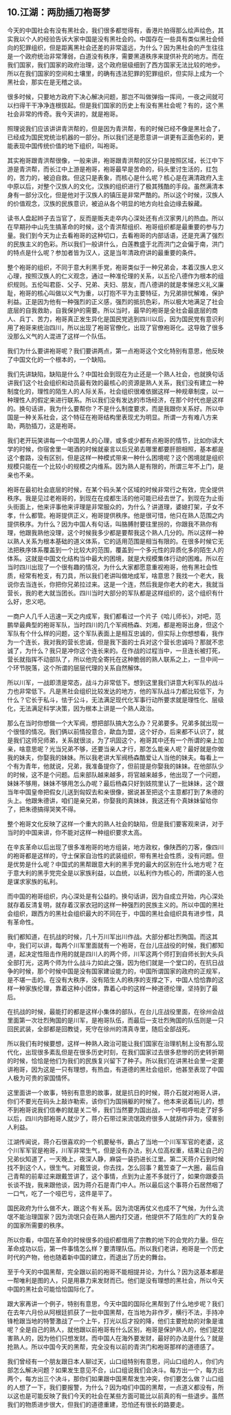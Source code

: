## 10.江湖：两肋插刀袍哥梦
今天的中国社会有没有黑社会，我们很多都觉得有，香港片拍得那么绘声绘色，其实我以个人的经验告诉大家中国是没有黑社会的。中国存在一些具有类似黑社会倾向的犯罪组织，但是距离黑社会还差的非常遥远，为什么？因为黑社会的产生往往是一个政府统治非常薄弱，白道没有秩序，需要黑道秩序来提供补充的地方。而在我们国家，我们国家的政府治理，这个政府层级细到了西方国家无法比较的地步。所以在我们国家的空间和土壤里，的确有违法犯罪的犯罪组织，但实际上成为一个黑社会，那实在是无稽之谈。


很多时候，只要地方政府下决心解决问题，那岂不叫做弹指一挥间，一夜之间就可以扫得干干净净连根拔起。但是我们国家的历史上有没有黑社会呢？有的，这个黑社会非常的传奇。我今天讲的，就是袍哥。


照理说我们应该讲讲青洪帮的，但是因为青洪帮，有的时候已经不像是黑社会了，已经成为国民党统治机器的一部分。所以我们还是愿意讲一讲更有正面色彩的，更能表现中国传统价值的地下组织，叫袍哥。


其实袍哥跟青洪帮很像，一般来讲，袍哥跟青洪帮的区分只是按照区域，长江中下游是青洪帮，而长江中上游是袍哥，袍哥最早是苦命的，码头里讨生活的，扛包的，苦力的，被迫自救。但这只是表象，而核心是什么呢？核心是在满清政府入主中原以后，对整个汉族人的文化，汉族的组织进行了极其残酷的手段。虽然满清本身有一部分汉化，但是他对于汉族人的镇压是非常严酷的。所以这个时候，汉族人的价值观念，汉族的民族意识，被迫从各个明显的地方向社会边缘去躲藏。


读书人盘起辫子去当官了，反而是贩夫走卒内心深处还有点汉家男儿的热血。所以在早期孙中山先生搞革命的时候，这个青洪帮组织、袍哥组织都是最重要的参与力量。我们到今天为止去看袍哥的这种切口，去看袍哥的内部话语，还是充满了强烈的民族主义的色彩。所以我们一般讲什么，白莲教盛于北而洪门之会偏于南，洪门的特点是什么呢？参加者皆为汉人，这是当年清政府讲的最重要的条件。


整个袍哥的组织，不同于意大利黑手党，袍哥类似于一种兄弟会，本着汉族人忠义心理，按照汉族人的仁义观念，通过一种准伦理的关系，以五伦八德作为根本的组织规则。五伦叫君臣、父子、兄弟、夫妇、朋友，而八德讲的就是孝悌忠义礼义廉耻，袍哥的核心叫做以义气为重，以打抱不平为主要特征，为兄弟排忧解难，保护利益。正是因为他有一种强烈的正义感，强烈的抵抗色彩，所以极大地满足了社会底层的自我救助，自我保护的需要。所以当时，最早的袍哥是全社会最底层的商人、兵丁、苦力，袍哥真正发生异化是国民党逃到四川以后，因为国民党有意识利用了袍哥来统治四川，所以出现了袍哥官僚化，出现了官僚袍哥化。这导致了很多没那么义气的人混进了这样一个队伍。


我们为什么要讲袍哥呢？我们要讲两点，第一点袍哥这个文化特别有意思，他反映了中国文化的一个根本的，一个缺陷。


我们先讲缺陷，缺陷是什么？中国社会到现在为止还是一个熟人社会，也就换句话讲我们这个社会组织和动员最有效的最核心的资源是熟人关系，我们没有建立一种制度化的，理性的陌生人的人际关系，社会组织很难依据这样一种规章制度，以一种理性人的假定来进行联系。所以我们没有发达的市场经济，在那个时代也是这样的。换句话讲，我为什么要帮你？不是什么制度要求，而是我跟你关系好。所以中国是一种关系社会，这个特征在袍哥结构里表现尤为明显。所谓一方有难八方来助，两肋插刀，这是袍哥。


我们老开玩笑讲每一个中国男人的心理，或多或少都有点袍哥的情节，比如你读大学的时候，你宿舍里一喝酒的时候就豪言以后兄弟去哪里都要肝胆相照，基本都是这个套路，没有区别，但是这样一种模式带来一种什么困境呢？这个困境就是组织规模只能在一个比较小的规模之内维系。因为熟人是有限的，所谓三年不上门，是亲也不亲。


袍哥在最初社会底层的时候，在某个码头某个区域的时候非常行之有效，完全提供秩序。我是见过老袍哥的，到现在在成都生活的他可能已经去世了。到现在为止街头街面上，他来评事他来评理是非常服众的，为什么？讲道理，婆媳打架，子女不孝，什么都管。袍哥提供正义，袍哥提供秩序。他是很可惜，他只在熟人范围之内提供秩序。为什么？因为中国人有句话，叫胳膊肘要往里拐的，你跟我不熟你有理，他跟我熟他没理，这个时候我多少都是要帮我这个熟人几分的。所以这样一种以熟人关系为根本基础的道义体系，它的适用范围是相当有限的。在很多时候它无法把秩序体系覆盖到一个比较大的范围，覆盖到一个多元性的异质化多的陌生人的体系。这就是中国文化结构当中最大的困境，就是大规模集体行动的困难。所以在当时四川出现了一个很有趣的情况，为什么大家都愿意重视袍哥，他有黑社会性质，经常有枪支，有刀具，所以我们老讲叫做地成军，啥意思？我找一个老大，我说你去当连长，你把你兄弟拉过来。这是一个连，然后我是你老大的老大，我就当营长，我的老大就当团长。四川当时大部分的军队都是这样组织的，这个组织有什么好，忠义吧。


一商户人几千人迅速一天之内成军，我们都看过一个片子《哈儿师长》，对吧，范鹏举最典型的袍哥军队，当时四川的几个军阀杨森、刘湘，都是袍哥出身，但这个军队有个什么样的问题，这个军队表面上是相互忠诚的，但实际上你想想看，我作为一个连长，我对我的营长忠诚，但是我下面的士兵对这个营长忠诚吗？那就不忠诚了，为什么？我只是冲你这个连长来的。在作战的过程当中，一旦连长被打死，营长就指挥不动部队了，所以他完全寄托在这种脆弱的熟人联系之上，一旦中间一个环节脱落，这个所谓的层层代理的关系自然解体。


所以川军，一战即溃是常态，战斗力非常低下。想到这里我们讲意大利军队的战斗力也非常低下。凡是黑社会组织比较发达的地方，他的军队战斗力都比较低下，为什么？它长于私斗，怯于公斗，无法满足现代化军事行动所要求就是理性化、层级化，无法满足科学决策，因为根本上讲是一个熟人政治。


那么在当时你想做一个大军阀，想把部队搞大怎么办？兄弟要多。兄弟多就出现一个很怪的情况。我们俩以前情投意合，歃血为盟，这个好办，后来都不认识了，就是我们这师兄师弟，关系就很淡，为了巩固这个，袍哥其中还有一个所谓的亲上加亲，啥意思呢？光当兄弟不够，还要当亲人才行，那怎么能亲人呢？最好就是你做我的妹夫，你娶我的妹妹。所以我老讲大军阀杨森酷爱让人当他的妹夫。每看上一个有为青年，他就说，兄弟，我准备提你了，但前提是你娶我的妹妹。在他部队少的时候，这不是个问题。后来部队越来越多，将官越来越多，他出现了一个问题，妹妹不够用，妹妹不够用怎么办呢？最后杨森只好到妓院里认了一批妹妹，这个跟当年中国皇帝把假女儿送到匈奴去和亲很像，据说甚至把这个主意都打到了朱德的头上。他跟朱德讲，咱们是亲兄弟，你娶我的真妹妹，我这还有个真妹妹留给你了，把朱德搞得哭笑不得。


整个袍哥文化反映了这样一个重大的熟人社会的缺陷，但是我们要客观来讲，对于当时的中国来讲，你不能对这样一种组织要求太高。


在辛亥革命以后出现了很多准袍哥的地方组装，地方政权，像陕西的刀客，像四川的袍哥都是这样的，守土保家自治性的武装组织，带有黑社会性质，没有问题。但是优势是什么呢？中国式的黑帮跟意大利的黑手党的最大的区别在什么地方呢？在于意大利的黑手党完全是以家族利益，以血统，以私利作为核心的，所谓的圣人也是谋求家族的私利。


而中国的袍哥组织，内心深处是有公益的。换句话讲，因为自成立开始，内心深处就存着反清复明，就存着汉家衣冠的这样一种强烈的民族主义的。所以中国的黑社会组织，跟西方的黑社会组织最大的不同在于，中国的黑社会组织具有进步性，具有革命性。


我们都知道，在抗战的时候，几十万川军出川作战。大部分都壮烈殉国。而这其中，我们可以讲，每两个川军里面就有一个袍哥，在台儿庄战役的时候，我们都知道，起决定性阻击作用的就是四川人的两个师，川军这两个师打到自师长到大头兵全部打光，这两个师为什么战斗力如此之强，因为他们就是一个堂口的，在抗日战争的时候，那个时候中国是没有国家建设能力的，中国所谓国家的政府的正规军，是不堪一击的。在没有大秩序，没有陌生人的秩序的支撑之下，中国人恰恰靠的这样一种家族伦理，靠着这种小团体，靠着心中的这样一种道德伦理，坚持到了最后。


在抗战的时候，最能打的都是这样小集体的部队，在台儿庄战役里面，在徐州会战里面第一次壮烈殉国的是川军，是袍哥队伍，而最后一支壮烈殉国的队伍则是一只回民武装，全部都是回教徒，死守在徐州的清真寺里，随后全部战死。


所以我们有时候要想，这样一种熟人政治可能让我们国家在治理机制上没有那么现代化，出现很多紊乱但是在很多历史时刻，在我们国家过去很多悲惨的历史转折期的时候，恰恰是他们为我们的民族复兴留下了种子。所以我们在讲黑社会里一定要讲袍哥，因为这是一只有理想，有热血，有道德的黑社会组织，他甚至表现了中国人极为可贵的家国情怀。


这里面讲一个故事，特别有意思的故事，就是抗日的时候，蒋介石就对袍哥人讲，你们不要光在码头上敲诈勒索，该你们为国捐躯的时候了。他本来说着玩儿的，想不到袍哥说我们信奉的就是关二爷，我们当然要为国出战，一个呼啦呼啦走了好多以后，四川内部袍哥人就少了，蒋介石带过来流氓政府很多人就胡作非为，侵害别人利益。


江湖传闻说，蒋介石很喜欢的一个机要秘书，霸占了当地一个川军军官的老婆，这个川军军官是袍哥，川军非常生气，但是没有办法，别人位高权重，结果让自己的兄弟伙知道了，一天晚上，夜深人静，麻袋一装扔进长江里。第二天蒋介石到时候找不到这个人，很生气。对戴笠说，你去找，怎么回事？戴笠查了一大圈，最后自己青帮的前辈过来跟戴笠讲了，这个事情，点到为止差不多就行了，如果你跟委员长谈不拢，我来跟他谈，因为蒋介石是青门中人。所以最后这个事蒋介石居然咽了一口气，吃了一个哑巴亏，这件是平了。


国民政府为什么做不大，跟这个有关系。因为流氓再仗义也成不了气候，为什么流氓不能治理国家？因为流氓只会在熟人圈内打交道，他提供不了陌生的广大的复杂的国家所需要的秩序。


所以你看，中国在革命的时候很多的组织都借用了宗教的地下的会党的力量。但在革命成功以后，第一件事情怎么样？要清理队伍。所以我们老讲，袍哥是一个历史时代的产物，他也随着新中国的建立，而退出了历史的舞台。


至于今天的中国黑帮，完全跟以前的袍哥不能相提并论，为什么？因为这基本都是一帮唯利是图的人，只是用暴力来发财而已。他们是没有理想的黑社会，所以今天中国的黑社会可能恰恰国际化了。


跟大家再讲一个例子，特别有意思，今天中国的国际化黑帮到了什么地步呢？我们在去年六月份从阿根廷抓获了一批中国黑帮，在当地为非作歹，横行不法，手持冲锋枪跟当地的特警激战了一个上午，打光以后才投的降，他们主要抢劫的对象是谁呢？全是自己的熟人，就他跟以前袍哥有什么区别，袍哥是保护熟人的，他们是戕害熟人的，因为他们只想发财。而中国人在海外要发财，最好的办法是什么？就是抢熟人。所以中国今天的黑帮，完全没有以前的青洪门和袍哥那样的道德感了。


我们曾经有一个朋友跟日本人聊过天，山口组特别有意思，问山口组的人，你们内部怎么解决问题？如果发生意见不合，山口组说我们会决斗。每方出一个，每方出两个，每方出三个决斗，那你们如果跟中国黑帮发生冲突，你们要怎么做？山口组的人想了一下，我们要报警，为什么？因为咱们中国的黑帮，一点道义都没有，所以这也是可能反映了我们今天的社会在某些方面可能比以前真的有一些退步。虽然我们的物质进步很大，但我们的道德重建，恐怕还有很长的路要走。

